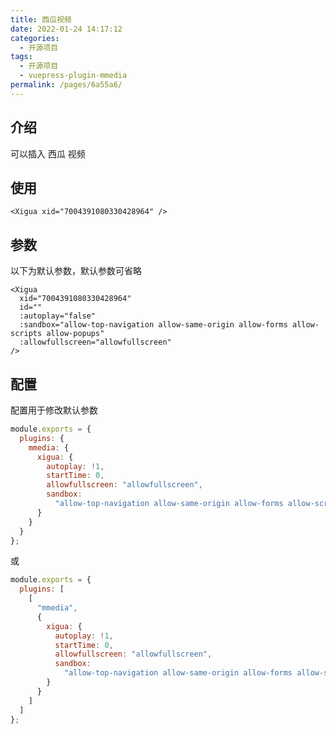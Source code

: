 ```yaml
---
title: 西瓜视频
date: 2022-01-24 14:17:12
categories: 
  - 开源项目
tags: 
  - 开源项目
  - vuepress-plugin-mmedia
permalink: /pages/6a55a6/
---
```


## 介绍

可以插入 西瓜 视频

## 使用

<Xigua xid="7004391080330428964" />

```
<Xigua xid="7004391080330428964" />
```

## 参数

以下为默认参数，默认参数可省略

```vue
<Xigua
  xid="7004391080330428964"
  id=""
  :autoplay="false"
  :sandbox="allow-top-navigation allow-same-origin allow-forms allow-scripts allow-popups"
  :allowfullscreen="allowfullscreen"
/>
```

## 配置

配置用于修改默认参数

```js
module.exports = {
  plugins: {
    mmedia: {
      xigua: {
        autoplay: !1,
        startTime: 0,
        allowfullscreen: "allowfullscreen",
        sandbox:
          "allow-top-navigation allow-same-origin allow-forms allow-scripts allow-popups"
      }
    }
  }
};
```

或

```js
module.exports = {
  plugins: [
    [
      "mmedia",
      {
        xigua: {
          autoplay: !1,
          startTime: 0,
          allowfullscreen: "allowfullscreen",
          sandbox:
            "allow-top-navigation allow-same-origin allow-forms allow-scripts allow-popups"
        }
      }
    ]
  ]
};
```
